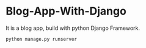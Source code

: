 # Blog-App-With-Django
It is a blog app, build with python Django Framework.

```bash
python manage.py runserver
